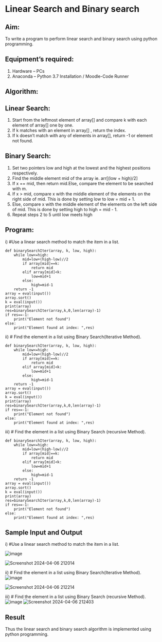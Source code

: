 # Linear Search and Binary search
## Aim:
To write a program to perform linear search and binary search using python programming.
## Equipment’s required:
1.	Hardware – PCs
2.	Anaconda – Python 3.7 Installation / Moodle-Code Runner
## Algorithm:
## Linear Search:
1.	Start from the leftmost element of array[] and compare k with each element of array[] one by one.
2.	If k matches with an element in array[] , return the index.
3.	If k doesn’t match with any of elements in array[], return -1 or element not found.
## Binary Search:
1.	Set two pointers low and high at the lowest and the highest positions respectively.
2.	Find the middle element mid of the array ie. arr[(low + high)/2]
3.	If x == mid, then return mid.Else, compare the element to be searched with m.
4.	If x > mid, compare x with the middle element of the elements on the right side of mid. This is done by setting low to low = mid + 1.
5.	Else, compare x with the middle element of the elements on the left side of mid. This is done by setting high to high = mid - 1.
6.	Repeat steps 2 to 5 until low meets high
## Program:
i)	#Use a linear search method to match the item in a list.
```
def binarySearchIter(array, k, low, high):
    while low<=high:
        mid=low+(high-low)//2
        if array[mid]==k:
            return mid
        elif array[mid]<k:
            low=mid+1
        else:
            high=mid-1
    return -1
array = eval(input())
array.sort()
k = eval(input()) 
print(array)
res=binarySearchIter(array,k,0,len(array)-1)
if res==-1:
    print("Element not found")
else:
    print("Element found at index: ",res)
```
ii)	# Find the element in a list using Binary Search(Iterative Method).
```
def binarySearchIter(array, k, low, high):
    while low<=high:
        mid=low+(high-low)//2
        if array[mid]==k:
            return mid
        elif array[mid]<k:
            low=mid+1
        else:
            high=mid-1
    return -1
array = eval(input())
array.sort()
k = eval(input()) 
print(array)
res=binarySearchIter(array,k,0,len(array)-1)
if res==-1:
    print("Element not found")
else:
    print("Element found at index: ",res)
```
iii)	# Find the element in a list using Binary Search (recursive Method).
```
def binarySearchIter(array, k, low, high):
    while low<=high:
        mid=low+(high-low)//2
        if array[mid]==k:
            return mid
        elif array[mid]<k:
            low=mid+1
        else:
            high=mid-1
    return -1
array = eval(input())
array.sort()
k = eval(input()) 
print(array)
res=binarySearchIter(array,k,0,len(array)-1)
if res==-1:
    print("Element not found")
else:
    print("Element found at index: ",res)
```
## Sample Input and Output
i)	#Use a linear search method to match the item in a list.

![image](https://github.com/SanjaiOfficial/Search-Algorithms/assets/151763180/f915e443-b3e3-4cc4-aea6-58dca23953bb)

![Screenshot 2024-04-06 212014](https://github.com/SanjaiOfficial/Search-Algorithms/assets/151763180/6a263104-f85a-45e5-9347-33762d1ae645)


ii)	# Find the element in a list using Binary Search(Iterative Method).
![image](https://github.com/SanjaiOfficial/Search-Algorithms/assets/151763180/1e77156e-734a-47ab-ab15-1b09af9e07ef)

![Screenshot 2024-04-06 212214](https://github.com/SanjaiOfficial/Search-Algorithms/assets/151763180/7cdda645-26bd-4827-a868-fec5f0883529)



iii)	# Find the element in a list using Binary Search (recursive Method).
![image](https://github.com/SanjaiOfficial/Search-Algorithms/assets/151763180/400c331b-c758-444c-ab94-83aa2f62c5bf)
![Screenshot 2024-04-06 212403](https://github.com/SanjaiOfficial/Search-Algorithms/assets/151763180/1137ad0e-ca15-4c98-b3bb-1e8b9f88eb78)
## Result
Thus the linear search and binary search algorithm is implemented using python programming.

